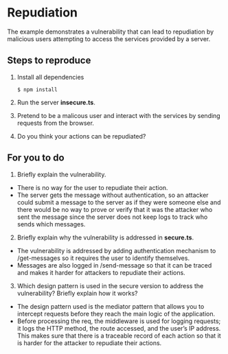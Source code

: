 # Repudiation

The example demonstrates a vulnerability that can lead to repudiation by malicious users attempting to access the services provided by a server.

## Steps to reproduce

1. Install all dependencies

    `$ npm install`

2. Run the server __insecure.ts__.

3. Pretend to be a malicous user and interact with the services by sending requests from the browser.

4. Do you think your actions can be repudiated?

## For you to do

1. Briefly explain the vulnerability.
- There is no way for the user to repudiate their action. 
- The server gets the message without authentication, so an attacker could submit a message to the
server as if they were someone else and there would be no way to prove or verify that it was the 
attacker who sent the message since the server does not keep logs to track who sends which messages.

2. Briefly explain why the vulnerability is addressed in __secure.ts__.
- The vulnerability is addressed by adding authentication mechanism to /get-messages so it requires
the user to identify themselves.
- Messages are also logged in /send-message so that it can be traced and makes it harder for 
attackers to repudiate their actions.

3. Which design pattern is used in the secure version to address the vulnerability? Briefly explain how it works?
- The design pattern used is the mediator pattern that allows you to intercept requests before
they reach the main logic of the application. 
- Before processing the req, the middleware is used for logging requests; it logs the HTTP method, 
the route accessed, and the user’s IP address. This makes sure that there is a traceable record of
each action so that it is harder for the attacker to repudiate their actions. 